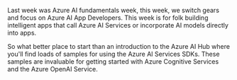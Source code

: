 Last week was Azure AI fundamentals week, this week, we switch gears and focus on Azure AI App Developers. This week is for folk building intelligent apps that call Azure AI Services or incorporate AI models directly into apps. 

So what better place to start than an introduction to the Azure AI Hub where you'll find loads of samples for using the Azure AI Services SDKs. These samples are invaluable for getting started with Azure Cognitive Services and the Azure OpenAI Service.